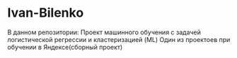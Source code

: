 # Ivan-Bilenko
В данном репозитории:
Проект машинного обучения с задачей логистической регрессии и кластеризацией (ML)
Один из проектоев при обучении в Яндексе(сборный проект)

